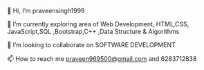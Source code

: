 👋 Hi, I’m praveensingh1999

🌱 I’m currently exploring area of Web Development, HTML,CSS, JavaScript,SQL ,Bootstrap,C++ ,Data Structure & Algorithms

💞️ I’m looking to collaborate on SOFTWARE DEVELOPMENT

📫 How to reach me praveen969500@gmail.com and 6283712838
